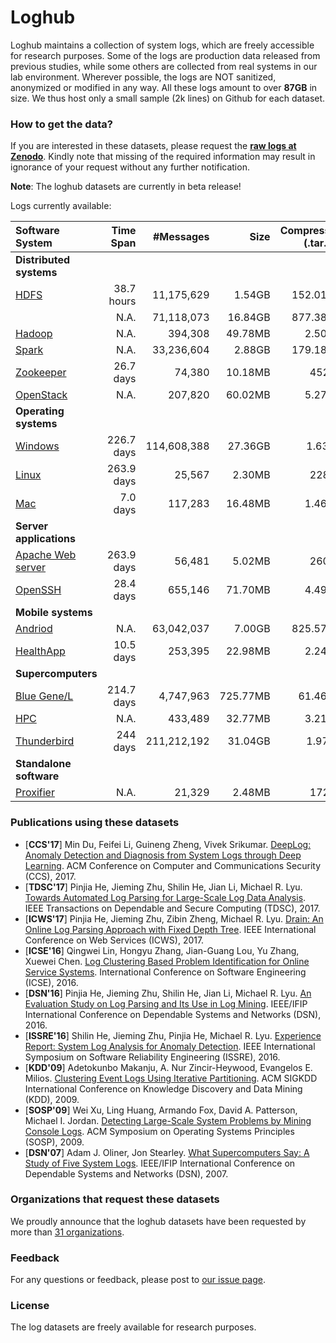# Loghub
Loghub maintains a collection of system logs, which are freely accessible for research purposes. Some of the logs are production data released from previous studies, while some others are collected from real systems in our lab environment. Wherever possible, the logs are NOT sanitized, anonymized or modified in any way. All these logs amount to over **87GB** in size. We thus host only a small sample (2k lines) on Github for each dataset. 

### How to get the data? 
If you are interested in these datasets, please request the **[raw logs at Zenodo](https://doi.org/10.5281/zenodo.1144100)**. Kindly note that missing of the required information may result in ignorance of your request without any further notification.

**Note**: The loghub datasets are currently in beta release!

Logs currently available:

| Software System               | Time Span  |  #Messages  |   Size   | Compressed (.tar.gz) |               Source Link                |
| :---------------------------- | --------: | ---------: | ------: | ------------------: | :--------------------------------------: |
| **Distributed systems**       |            |             |          |                      |                                          |
| [HDFS](./HDFS)                | 38.7 hours | 11,175,629  |  1.54GB  |       152.01MB       |                                          |
|                               |    N.A.    | 71,118,073  | 16.84GB  |       877.38MB       |                                          |
| [Hadoop](./Hadoop)            |    N.A.    |   394,308   | 49.78MB  |        2.50MB        |                                          |
| [Spark](./Spark)              |    N.A.    | 33,236,604  |  2.88GB  |       179.18MB       |                                          |
| [Zookeeper](./Zookeeper)      | 26.7 days  |   74,380    | 10.18MB  |        452KB         |                                          |
| [OpenStack](./OpenStack)      |    N.A.    |   207,820   | 60.02MB  |        5.27MB        | [Link](http://www.cs.utah.edu/~mind/papers/deeplog_misc.html) |
| **Operating systems**         |            |             |          |                      |                                          |
| [Windows](./Windows)          | 226.7 days | 114,608,388 | 27.36GB  |        1.63GB        |                                          |
| [Linux](./Linux)              | 263.9 days |   25,567    |  2.30MB  |        228KB         |                                          |
| [Mac](./Mac)                  |  7.0 days  |   117,283   | 16.48MB  |        1.46MB        |                                          |
| **Server applications**       |            |             |          |                      |                                          |
| [Apache Web server](./Apache) | 263.9 days |   56,481    |  5.02MB  |        260KB         |                                          |
| [OpenSSH](./OpenSSH)          | 28.4 days  |   655,146   | 71.70MB  |        4.49MB        |                                          |
| **Mobile systems**            |            |             |          |                      |                                          |
| [Andriod](./Andriod)          |    N.A.    | 63,042,037  |  7.00GB  |       825.57MB       |                                          |
| [HealthApp](./HealthApp)      | 10.5 days  |   253,395   | 22.98MB  |        2.24MB        |                                          |
| **Supercomputers**            |            |             |          |                      |                                          |
| [Blue Gene/L](./BGL)          | 214.7 days |  4,747,963  | 725.77MB |       61.46MB        | [Link](https://www.usenix.org/cfdr-data) |
| [HPC](./HPC)                  |    N.A.    |   433,489   | 32.77MB  |        3.21MB        |                                          |
| [Thunderbird](./Thunderbird)  |  244 days  | 211,212,192 | 31.04GB  |        1.97GB        |                                          |
| **Standalone software**       |            |             |          |                      |                                          |
| [Proxifier](./Proxifier)      |    N.A.    |   21,329    |  2.48MB  |        172KB         |                                          |

 
### Publications using these datasets
+ [**CCS'17**] Min Du, Feifei Li, Guineng Zheng, Vivek Srikumar. [DeepLog: Anomaly Detection and Diagnosis from System Logs through Deep Learning](https://acmccs.github.io/papers/p1285-duA.pdf). ACM Conference on Computer and Communications Security (CCS), 2017.
+ [**TDSC'17**] Pinjia He, Jieming Zhu, Shilin He, Jian Li, Michael R. Lyu. [Towards Automated Log Parsing for Large-Scale Log Data Analysis](http://jiemingzhu.github.io/pub/pjhe_tdsc2017.pdf). IEEE Transactions on Dependable and Secure Computing (TDSC), 2017.
+ [**ICWS'17**] Pinjia He, Jieming Zhu, Zibin Zheng, Michael R. Lyu. [Drain: An Online Log Parsing Approach with Fixed Depth Tree](http://jiemingzhu.github.io/pub/pjhe_icws2017.pdf). IEEE International Conference on Web Services (ICWS), 2017.
+ [**ICSE'16**] Qingwei Lin, Hongyu Zhang, Jian-Guang Lou, Yu Zhang, Xuewei Chen. [Log Clustering Based Problem Identification for Online Service Systems](http://ieeexplore.ieee.org/document/7883294/). International Conference on Software Engineering (ICSE), 2016.
+ [**DSN'16**] Pinjia He, Jieming Zhu, Shilin He, Jian Li, Michael R. Lyu. [An Evaluation Study on Log Parsing and Its Use in Log Mining](http://jiemingzhu.github.io/pub/pjhe_dsn2016.pdf). IEEE/IFIP International Conference on Dependable Systems and Networks (DSN), 2016.
+ [**ISSRE'16**] Shilin He, Jieming Zhu, Pinjia He, Michael R. Lyu. [Experience Report: System Log Analysis for Anomaly Detection](http://jiemingzhu.github.io/pub/slhe_issre2016.pdf). IEEE International Symposium on Software Reliability Engineering (ISSRE), 2016.
+ [**KDD'09**] Adetokunbo Makanju, A. Nur Zincir-Heywood, Evangelos E. Milios. [Clustering Event Logs Using Iterative Partitioning](http://citeseerx.ist.psu.edu/viewdoc/download?doi=10.1.1.503.7668&rep=rep1&type=pdf). ACM SIGKDD International Conference on Knowledge Discovery and Data Mining (KDD), 2009.
+ [**SOSP'09**] Wei Xu, Ling Huang, Armando Fox, David A. Patterson, Michael I. Jordan. [Detecting Large-Scale System Problems by Mining Console Logs](https://www.sigops.org/sosp/sosp09/papers/xu-sosp09.pdf). ACM Symposium on Operating Systems Principles (SOSP), 2009. 
+ [**DSN'07**] Adam J. Oliner, Jon Stearley. [What Supercomputers Say: A Study of Five System Logs](http://ieeexplore.ieee.org/document/4273008/). IEEE/IFIP International Conference on Dependable Systems and Networks (DSN), 2007.


### Organizations that request these datasets
We proudly announce that the loghub datasets have been requested by more than [31 organizations](https://github.com/logpai/loghub/wiki/Loghub).


### Feedback
For any questions or feedback, please post to [our issue page](https://github.com/logpai/loghub/issues).

### License
The log datasets are freely available for research purposes. 



